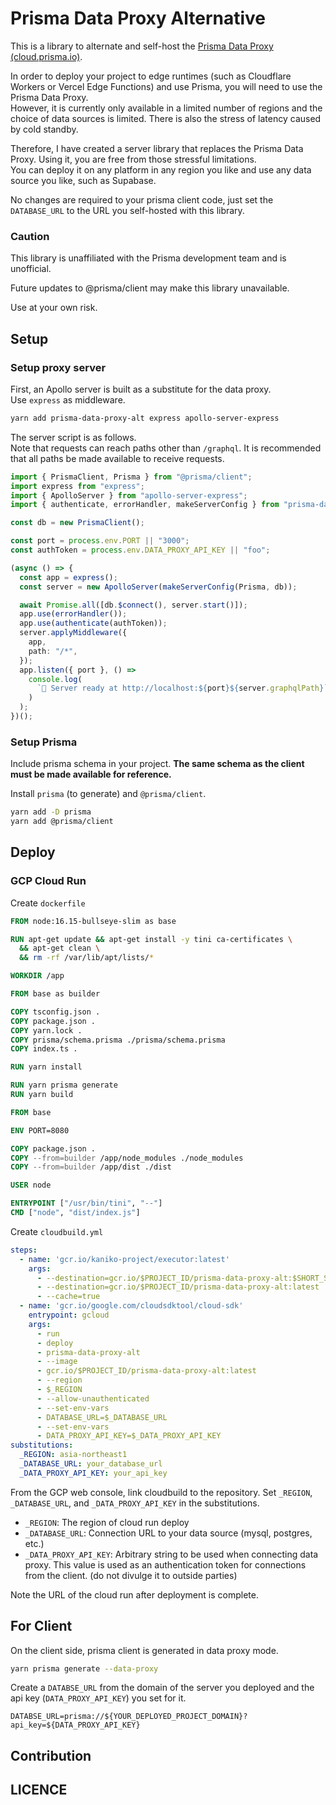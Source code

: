 # Prisma Data Proxy Alternative

This is a library to alternate and self-host the [Prisma Data Proxy (cloud.prisma.io)](https://www.prisma.io/docs/concepts/data-platform/data-proxy).

In order to deploy your project to edge runtimes (such as Cloudflare Workers or Vercel Edge Functions) and use Prisma, you will need to use the Prisma Data Proxy.  
However, it is currently only available in a limited number of regions and the choice of data sources is limited. There is also the stress of latency caused by cold standby.

Therefore, I have created a server library that replaces the Prisma Data Proxy. Using it, you are free from those stressful limitations.  
You can deploy it on any platform in any region you like and use any data source you like, such as Supabase.

No changes are required to your prisma client code, just set the `DATABASE_URL` to the URL you self-hosted with this library.

### Caution 

This library is unaffiliated with the Prisma development team and is unofficial.  

Future updates to @prisma/client may make this library unavailable.

Use at your own risk.

## Setup

### Setup proxy server

First, an Apollo server is built as a substitute for the data proxy.  
Use `express` as middleware.

```bash
yarn add prisma-data-proxy-alt express apollo-server-express
```

The server script is as follows.  
Note that requests can reach paths other than `/graphql`. It is recommended that all paths be made available to receive requests.

```ts
import { PrismaClient, Prisma } from "@prisma/client";
import express from "express";
import { ApolloServer } from "apollo-server-express";
import { authenticate, errorHandler, makeServerConfig } from "prisma-data-proxy-alt";

const db = new PrismaClient();

const port = process.env.PORT || "3000";
const authToken = process.env.DATA_PROXY_API_KEY || "foo";

(async () => {
  const app = express();
  const server = new ApolloServer(makeServerConfig(Prisma, db));

  await Promise.all([db.$connect(), server.start()]);
  app.use(errorHandler());
  app.use(authenticate(authToken));
  server.applyMiddleware({
    app,
    path: "/*",
  });
  app.listen({ port }, () =>
    console.log(
      `🚀 Server ready at http://localhost:${port}${server.graphqlPath}`
    )
  );
})();
```

### Setup Prisma

Include prisma schema in your project. **The same schema as the client must be made available for reference.**  

Install `prisma` (to generate) and `@prisma/client`.
```bash
yarn add -D prisma
yarn add @prisma/client
```


## Deploy 

### GCP Cloud Run

Create `dockerfile`

```dockerfile
FROM node:16.15-bullseye-slim as base

RUN apt-get update && apt-get install -y tini ca-certificates \
  && apt-get clean \
  && rm -rf /var/lib/apt/lists/*

WORKDIR /app

FROM base as builder

COPY tsconfig.json .
COPY package.json .
COPY yarn.lock .
COPY prisma/schema.prisma ./prisma/schema.prisma
COPY index.ts .

RUN yarn install

RUN yarn prisma generate
RUN yarn build

FROM base

ENV PORT=8080

COPY package.json .
COPY --from=builder /app/node_modules ./node_modules
COPY --from=builder /app/dist ./dist

USER node

ENTRYPOINT ["/usr/bin/tini", "--"]
CMD ["node", "dist/index.js"]
```

Create `cloudbuild.yml`

```yml
steps:
  - name: 'gcr.io/kaniko-project/executor:latest'
    args:
      - --destination=gcr.io/$PROJECT_ID/prisma-data-proxy-alt:$SHORT_SHA
      - --destination=gcr.io/$PROJECT_ID/prisma-data-proxy-alt:latest
      - --cache=true
  - name: 'gcr.io/google.com/cloudsdktool/cloud-sdk'
    entrypoint: gcloud
    args:
      - run
      - deploy
      - prisma-data-proxy-alt
      - --image
      - gcr.io/$PROJECT_ID/prisma-data-proxy-alt:latest
      - --region
      - $_REGION
      - --allow-unauthenticated
      - --set-env-vars
      - DATABASE_URL=$_DATABASE_URL
      - --set-env-vars
      - DATA_PROXY_API_KEY=$_DATA_PROXY_API_KEY
substitutions:
  _REGION: asia-northeast1
  _DATABASE_URL: your_database_url
  _DATA_PROXY_API_KEY: your_api_key
```

From the GCP web console, link cloudbuild to the repository.
Set `_REGION`, `_DATABASE_URL`, and `_DATA_PROXY_API_KEY` in the substitutions.

- `_REGION`: The region of cloud run deploy
- `_DATABASE_URL`: Connection URL to your data source (mysql, postgres, etc.)
- `_DATA_PROXY_API_KEY`: Arbitrary string to be used when connecting data proxy. This value is used as an authentication token for connections from the client.
  (do not divulge it to outside parties)

Note the URL of the cloud run after deployment is complete.

## For Client

On the client side, prisma client is generated in data proxy mode.
```bash
yarn prisma generate --data-proxy
```

Create a `DATABSE_URL` from the domain of the server you deployed and the api key (`DATA_PROXY_API_KEY`) you set for it.
```
DATABSE_URL=prisma://${YOUR_DEPLOYED_PROJECT_DOMAIN}?api_key=${DATA_PROXY_API_KEY}
```

## Contribution

## LICENCE